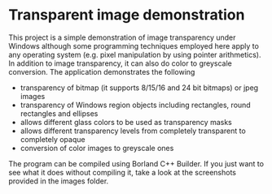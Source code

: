 # Transparent image demonstration

This project is a simple demonstration of image transparency under Windows although some programming techniques employed here 
apply to any operating system (e.g. pixel manipulation by using pointer arithmetics). In addition to image transparency, it can also do color to greyscale conversion. The application demonstrates the following

  - transparency of bitmap (it supports 8/15/16 and 24 bit bitmaps) or jpeg images
  - transparency of Windows region objects including rectangles, round rectangles and ellipses
  - allows different glass colors to be used as transparency masks
  - allows different transparency levels from completely transparent to completely opaque
  - conversion of color images to greyscale ones
  
The program can be compiled using Borland C++ Builder. If you just want to see what it does without compiling it, take a
look at the screenshots provided in the images folder.
